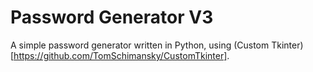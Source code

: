 # Password Generator V3
A simple password generator written in Python, using (Custom Tkinter)[https://github.com/TomSchimansky/CustomTkinter].
